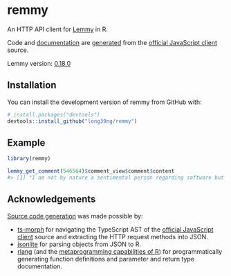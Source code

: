 
<!-- README.md is generated from README.Rmd. Please edit that file -->

# remmy

<!-- badges: start -->
<!-- badges: end -->

An HTTP API client for [Lemmy](https://github.com/LemmyNet/lemmy) in R.

Code and
[documentation](https://long39ng.github.io/remmy/reference/index.html)
are [generated](https://github.com/long39ng/remmy/tree/main/dev) from
the [official JavaScript
client](https://github.com/LemmyNet/lemmy-js-client) source.

Lemmy version:
[0.18.0](https://github.com/LemmyNet/lemmy/releases/tag/0.18.0)

## Installation

<!-- You can install the released version of remmy from CRAN: -->
<!-- ``` r -->
<!-- install.packages("remmy") -->
<!-- ``` -->
<!-- Or install the development version of remmy from GitHub with: -->

You can install the development version of remmy from GitHub with:

``` r
# install.packages("devtools")
devtools::install_github("long39ng/remmy")
```

## Example

``` r
library(remmy)

lemmy_get_comment(546564)$comment_view$comment$content
#> [1] "I am not by nature a sentimental person regarding software but I will truly miss RiF."
```

## Acknowledgements

[Source code
generation](https://github.com/long39ng/remmy/tree/main/dev) was made
possible by:

- [ts-morph](https://github.com/dsherret/ts-morph) for navigating the
  TypeScript AST of the [official JavaScript
  client](https://github.com/LemmyNet/lemmy-js-client) source and
  extracting the HTTP request methods into JSON.
- [jsonlite](https://github.com/jeroen/jsonlite) for parsing objects
  from JSON to R.
- [rlang](https://github.com/r-lib/rlang) (and the [metaprogramming
  capabilities of R](https://adv-r.hadley.nz/expressions.html)) for
  programmatically generating function definitions and parameter and
  return type documentation.
